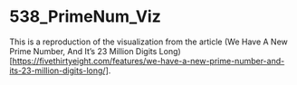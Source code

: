 # 538_PrimeNum_Viz

This is a reproduction of the visualization from the article (We Have A New Prime Number, And It’s 23 Million Digits Long)[https://fivethirtyeight.com/features/we-have-a-new-prime-number-and-its-23-million-digits-long/].
